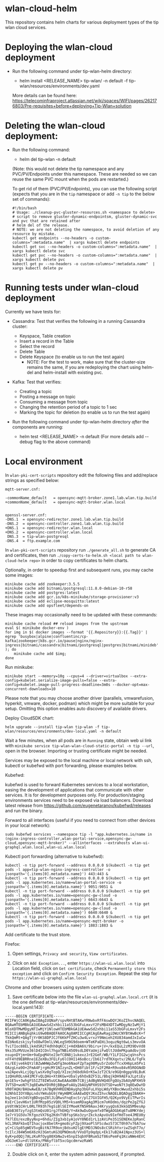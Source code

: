 # wlan-cloud-helm
This repository contains helm charts for various deployment types of the tip wlan cloud services.

# Deploying the wlan-cloud deployment
 - Run the following command under tip-wlan-helm directory:
 	- helm install <RELEASE_NAME> tip-wlan/ -n default -f tip-wlan/resources/environments/dev.yaml
	
	More details can be found here: https://telecominfraproject.atlassian.net/wiki/spaces/WIFI/pages/262176803/Pre-requisites+before+deploying+Tip-Wlan+solution

# Deleting the wlan-cloud deployment:
- Run the following command:
	- helm del tip-wlan -n default
	
	(Note: this would not delete the tip namespace and any PVC/PV/Endpoints under this namespace. These are needed so we can reuse the same PVC mount when the pods are restarted.)
	
	To get rid of them (PVC/PV/Endpoints), you can use the following script (expects that you are in the `tip` namespace or add `-n tip` to the below set of commands):
	```
	#!/bin/bash
	# Usage: ./cleanup-pvc-gluster-resources.sh <namespace to delete>
	# script to remove gluster-dynamic-endpointsm, gluster-dynamic-svc and pvc that are retained after
	# helm del of the release.
	# NOTE: we are not deleting the namespace, to avoid deletion of any resource by mistake.
	kubectl get endpoints --no-headers -o custom-columns=":metadata.name"  | xargs kubectl delete endpoints
	kubectl get svc --no-headers -o custom-columns=":metadata.name"  | xargs kubectl delete svc
	kubectl get pvc --no-headers -o custom-columns=":metadata.name"  | xargs kubectl delete pvc
	kubectl get pv --no-headers -o custom-columns=":metadata.name"  | xargs kubectl delete pv
	```

# Running tests under wlan-cloud deployment
 Currently we have tests for:
 - Cassandra: Test that verifies the following in a running Cassandra cluster:
 	- Keyspace, Table creation
	- Insert a record in the Table
	- Select the record
	- Delete Table
	- Delete Keyspace (to enable us to run the test again)
		- NOTE: For the test to work, make sure that the cluster-size remains the same, if you are redeploying the chart using helm-del and helm-install with existing pvc.
 - Kafka: Test that verifies:
	- Creating a topic
	- Posting a message on topic
	- Consuming a message from topic
	- Changing the retention period of a topic to 1 sec
	- Marking the topic for deletion (to enable us to run the test again)

 - Run the following command under tip-wlan-helm directory _after_ the components are running:
 	- helm test <RELEASE_NAME> -n default
	(For more details add --debug flag to the above command) 


# Local environment

In `wlan-pki-cert-scripts` repository edit the following files and add/replace strings as specified below:

```
mqtt-server.cnf:

-commonName_default   = opensync-mqtt-broker.zone1.lab.wlan.tip.build
+commonName_default   = opensync-mqtt-broker.wlan.local


openssl-server.cnf:
-DNS.1  = opensync-redirector.zone1.lab.wlan.tip.build
-DNS.2  = opensync-controller.zone1.lab.wlan.tip.build
+DNS.1  = opensync-redirector.wlan.local
+DNS.2  = opensync-controller.wlan.local
 DNS.3  = tip-wlan-postgresql
-DNS.4  = ftp.example.com
```

In `wlan-pki-cert-scripts` repository run `./generate_all.sh` to generate CA and certificates, then run `./copy-certs-to-helm.sh <local path to wlan-cloud-helm repo>` in order to copy certificates to helm charts.

Optionally, in order to speedup first and subsequent runs, you may cache some images:

```
minikube cache add zookeeper:3.5.5
minikube cache add bitnami/postgresql:11.8.0-debian-10-r58
minikube cache add postgres:latest
minikube cache add gcr.io/k8s-minikube/storage-provisioner:v3
minikube cache add eclipse-mosquitto:latest
minikube cache add opsfleet/depends-on
```

These images may occasionally need to be updated with these commands:

```
minikube cache reload ## reload images from the upstream
eval $( minikube docker-env )
for img in $( docker images --format '{{.Repository}}:{{.Tag}}' | egrep 'busybox|alpine|confluentinc/cp-kafka|zookeeper|k8s.gcr.io/pause|nginx/nginx-ingress|bitnami/cassandra|bitnami/postgresql|postgres|bitnami/minideb' ); do
	minikube cache add $img;
done
```

Run minikube:

```minikube start --memory=10g --cpus=4 --driver=virtualbox --extra-config=kubelet.serialize-image-pulls=false --extra-config=kubelet.image-pull-progress-deadline=3m0s --docker-opt=max-concurrent-downloads=10```

Please note that you may choose another driver (parallels, vmwarefusion, hyperkit, vmware, docker, podman) which might be more suitable for your setup. Omitting this option enables auto discovery of available drivers.

Deploy CloudSDK chart:

```helm upgrade --install tip-wlan tip-wlan -f tip-wlan/resources/environments/dev-local.yaml -n default```

Wait a few minutes, when all pods are in `Running` state, obtain web ui link with `minikube service tip-wlan-wlan-cloud-static-portal -n tip --url`, open in the browser. Importing or trusting certificate might be needed.

Services may be exposed to the local machine or local network with ssh, kubectl or kubefwd with port forwarding, please examples below.

Kubefwd:

kubefwd is used to forward Kubernetes services to a local workstation, easing the development of applications that communicate with other services. It is for development purposes only. For production/staging environments services need to be exposed via load balancers.
Download latest release from https://github.com/eugenetaranov/kubefwd/releases and run the binary.

Forward to all interfaces (useful if you need to connect from other devices in your local network):

```
sudo kubefwd services --namespace tip -l "app.kubernetes.io/name in (nginx-ingress-controller,wlan-portal-service,opensync-gw-cloud,opensync-mqtt-broker)" --allinterfaces --extrahosts wlan-ui-graphql.wlan.local,wlan-ui.wlan.local
```

Kubectl port forwarding (alternative to kubefwd):
```
kubectl -n tip port-forward --address 0.0.0.0 $(kubectl -n tip get pods -l app=tip-wlan-nginx-ingress-controller -o jsonpath='{.items[0].metadata.name}') 443:443 &
kubectl -n tip port-forward --address 0.0.0.0 $(kubectl -n tip get pods -l app.kubernetes.io/name=wlan-portal-service -o jsonpath='{.items[0].metadata.name}') 9051:9051 &
kubectl -n tip port-forward --address 0.0.0.0 $(kubectl -n tip get pods -l app.kubernetes.io/name=opensync-gw-cloud -o jsonpath='{.items[0].metadata.name}') 6643:6643 &
kubectl -n tip port-forward --address 0.0.0.0 $(kubectl -n tip get pods -l app.kubernetes.io/name=opensync-gw-cloud -o jsonpath='{.items[0].metadata.name}') 6640:6640 &
kubectl -n tip port-forward --address 0.0.0.0 $(kubectl -n tip get pods -l app.kubernetes.io/name=opensync-mqtt-broker -o jsonpath='{.items[0].metadata.name}') 1883:1883 &
```

Add certificate to the trust store.

Firefox:

1. Open settings, `Privacy and security`, `View certificates`.

2. Click on `Add Exception...`, enter `https://wlan-ui.wlan.local` into Location field, click on `Get certificate`, check `Permanently store this exception` and click on `Confirm Security Exception`.
Repeat the step for `https://wlan-ui-graphql.wlan.local`


Chrome and other browsers using system certificate store:

1. Save certificate below into the file `wlan-ui-graphql.wlan.local.crt` (it is the one defined at tip-wlan/resources/environments/dev-local.yaml:143):

```
-----BEGIN CERTIFICATE-----
MIIFWjCCA0KgAwIBAgIUQNaP/spvRHtBTAKwYRNwbxRfFAswDQYJKoZIhvcNAQEL
BQAwHTEbMBkGA1UEAwwSd2xhbi11aS53bGFuLmxvY2FsMB4XDTIwMDgyNzIwMjY1
NloXDTMwMDgyNTIwMjY1NlowHTEbMBkGA1UEAwwSd2xhbi11aS53bGFuLmxvY2Fs
MIICIjANBgkqhkiG9w0BAQEFAAOCAg8AMIICCgKCAgEAwRagiDWzCNYBtWwBcK+f
TkkQmMt+QAgTjYr0KS8DPJCJf6KkPfZHCu3w4LvrxzY9Nmieh2XU834amdJxIuCw
6IbNo6zskjsyfoO8wFDmlLVWLeg5H9G9doem+WTeKPaEHi3oquzNgt6wLs3mvvOA
TviTIoc88ELjk4dSR2T4dhh0qKCCj+HdXBA6V/9biru+jV+/kxEQuL2zM39DvVd8
9ks35zMVUze36lD4ICOnl7hgaTNBi45O9sdLD0YaUmjiFwQltJUdmPKpaAdbvjUO
nsupnDYjm+Um+9aEpqM4te23efC8N8j1ukexzJrE2GeF/WB/Y1LFIG2wjqVnsPcs
nFF4Yd9EBRRne1EZeXBu3FELFy6lCOHI146oBcc/Ib617rdTKXqxtv/2NL6/TqFk
ns/EEjve6kQYzlBZwWHWpZwQfg3mo6NaoFZpTag98Myu5rZoOofTcxXH6pLm5Px1
OAzgLna9O+2FmA4FjrgHcMY1NIzynZL+DH8fibt1F/v2F2MA+R9vo84vR5ROGNdD
va2ApevkLcjQg/LwsXv0gTopQ/XIzejh6bdUkOrKSwJzT2C9/e9GQn0gppV8LBuK
1zQHoROLnA41MCFvQLQHo+Xt8KGw+Ubaly6hOxBZF51L/BbqjkDH9AEFaJLptiEy
qn1E5v+3whgFS5IZT8IW5uUCAwEAAaOBkTCBjjAdBgNVHQ4EFgQUy2bAUyNPXHS9
3VTSD+woN7t3q8EwHwYDVR0jBBgwFoAUy2bAUyNPXHS93VTSD+woN7t3q8EwDwYD
VR0TAQH/BAUwAwEB/zA7BgNVHREENDAyghp3bGFuLXVpLWdyYXBocWwud2xhbi5s
b2NhbIIOYXBpLndsYW4ubG9jYWyHBMCoAAEwDQYJKoZIhvcNAQELBQADggIBAKH+
bqJee11n34SYgBDvgoZ8lJLQRwsFnqExcSr/plZ7GVIGFH5/Q2Kyo9VyEiTPwrIs
KsErC1evH6xt1URfMzp05zVQ0LYM5+ksamRDagAg3M1cm7oKOdms/dqzPe2gZfGJ
pVdtVW1CHrL0RLTR93h7kgSiBlSEIYMoeKfN5H9AavJ4KryygQs63kkGQ5M9esAp
u6bB307zyfzgS3tmQsU01rgJfhEHQ/Y+Ak9wDuOgvmfx0TWgAOGbKq6Tu8MKYdej
Ie7rV1G5Uv7KfgozVX76g2KdnTVBfspSKo3zyrZkckzApvUu9IefHdToe4JMEU0y
fk7lEU/exzByyNxp+6hdu/ZIg3xb1yA1oVY8NEd1rL1zAViPe351SENEKeJpRanC
kCL3RAFkbxQ7Ihacjox8belR+gmo8cyFZpj9XaoPlSFScdwz573CT0h97v76A7sw
yC+CiSp85gWEV5vgBitNJ7R9onjBdsuH2lgEtMD3JNOs8cCSRihYxriwZSqhT7o/
tcIlcJ84W5m6X6zHJ3GmtuKG3QPNOms0/VVoDTp9qdpL+Ek17uB2A41Npxz3US+l
6yK+pdQQj7ALzKuRfOyg80XbNw2v4SnpI5qbXFBRum52f86sPemFq1KcuNWe4EVC
xDG3eKlu+dllUtKx/PN6yflbT5xcGgcdmrwzRaWS
-----END CERTIFICATE-----

```

2. Double click on it, enter the system admin password, if prompted.
